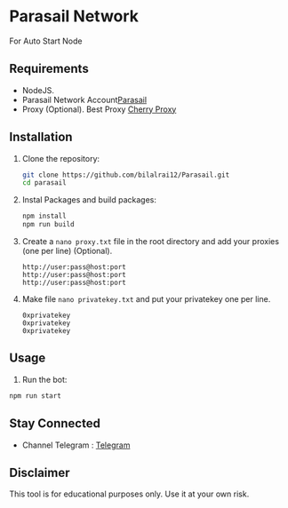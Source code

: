 # Parasail Network

For Auto Start Node

## Requirements

- NodeJS.
- Parasail Network Account[Parasail](https://www.parasail.network/season?refer=MHgwZjZmQTM0NTQ2ZTM3QTk1QjJlMDE1MjA2OEYzNDI4M2VFQTNlRDY3)
- Proxy (Optional). Best Proxy [Cherry Proxy](https://center.cherryproxy.com/Login/Register?invite=029ad2d3)

## Installation

1. Clone the repository:

   ```sh
   git clone https://github.com/bilalrai12/Parasail.git
   cd parasail
   ```

2. Instal Packages and build packages:

   ```sh
   npm install
   npm run build
   ```

3. Create a `nano proxy.txt` file in the root directory and add your proxies (one per line) (Optional).

   ```
   http://user:pass@host:port
   http://user:pass@host:port
   http://user:pass@host:port
   ```

4. Make file `nano privatekey.txt` and put your privatekey one per line.

   ```
   0xprivatekey
   0xprivatekey
   0xprivatekey
   ```

## Usage

1. Run the bot:

```sh
npm run start
```

## Stay Connected

- Channel Telegram : [Telegram](https://t.me/Bilalstudio2)

## Disclaimer

This tool is for educational purposes only. Use it at your own risk.
